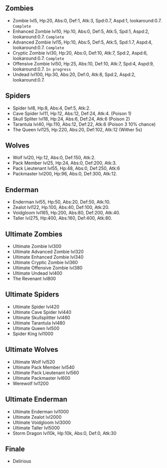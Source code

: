 ## Zombies
- Zombie lvl5, Hp:20, Abs:0, Def:1, Atk:3, Spd:0.7, Aspd:1, lookaround:0.7. `Complete`
- Enhanced Zombie lvl10, Hp:10, Abs:0, Def:5, Atk:5, Spd:1, Aspd:2, lookaround:0.7. `Complete`
- Advanced Zombie lvl15, Hp:10, Abs:5, Def:5, Atk:5, Spd:1.7, Aspd:4, lookaround:0.7. `Complete`
- Cryptic Zombie lvl30, Hp:20, Abs:0, Def:10, Atk:7, Spd:2, Aspd:6, lookaround:0.7. `Complete`
- Offensive Zombie lvl50, Hp:25, Abs:10, Def:10, Atk:7, Spd:4, Aspd:9, lookaround:0.7. `In progress`
- Undead lvl100, Hp:30, Abs:20, Def:0, Atk:8, Spd:2, Aspd:2, lookaround:0.7.

## Spiders
- Spider lvl8, Hp:8, Abs:4, Def:5, Atk:2.
- Cave Spider lvl11, Hp:12, Abs:12, Def:24, Atk:4. (Poison 1)
- Skull Spliter lvl18, Hp:24, Abs:6, Def:24, Atk:6 (Poison 2)
- Tarantula lvl40, Hp:110, Abs:12, Def:22, Atk:6 (Poison 3 10% chance)
- The Queen lvl125, Hp:220, Abs:20, Def:102, Atk:12 (Wither 5s)

## Wolves
- Wolf lvl20, Hp:12, Abs:0, Def:150, Atk:2.
- Pack Member lvl25, Hp:24, Abs:0, Def:200, Atk:3.
- Pack Lieutenant lvl55, Hp:48, Abs:0, Def:250, Atk:6
- Packmaster lvl200, Hp:96, Abs:0, Def:300, Atk:12.

## Enderman
- Enderman lvl55, Hp:50, Abs:20, Def:50, Atk:10.
- Zealot lvl122, Hp:100, Abs:40, Def:100, Atk:20.
- Voidgloom lvl165, Hp:200, Abs:80, Def:200, Atk:40.
- Taller lvl275, Hp:400, Abs:160, Def:400, Atk:80.

## Ultimate Zombies
- Ultimate Zombie lvl300
- Ultimate Advanced Zombie lvl320
- Ultimate Enhanced Zombie lvl340
- Ultimate Cryptic Zombie lvl360
- Ultimate Offensive Zombie lvl380
- Ultimate Undead lvl400
- The Revenant lvl800

## Ultimate Spiders
- Ultimate Spider lvl420
- Ultimate Cave Spider lvl440
- Ultimate Skullsplitter lvl460
- Ultimate Tarantula lvl480
- Ultimate Queen lvl500
- Spider King lvl1000

## Ultimate Wolves
- Ultimate Wolf lvl520
- Ultimate Pack Member lvl540
- Ultimate Pack Lieutenant lvl560
- Ultimate Packmaster lvl600
- Werewolf lvl1200

## Ultimate Enderman
- Ultimate Enderman lvl1000
- Ultimate Zealot lvl2000
- Ultimate Voidgloom lvl3000
- Ultimate Taller lvl5000
- Storm Dragon lvl10k, Hp:10k, Abs:0, Def:0, Atk:30

## Finale
- Delirious
